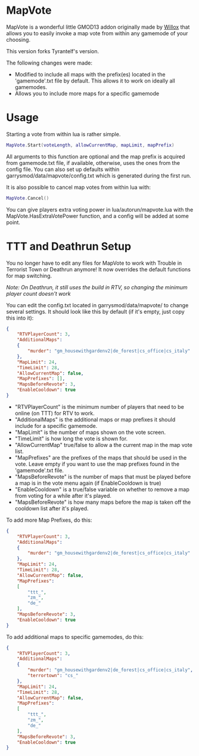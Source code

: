 MapVote
=======================

MapVote is a wonderful little GMOD13 addon originally made by [Willox](http://steamcommunity.com/id/Willox303) that allows you to easily invoke a map vote from within any gamemode of your choosing.

This version forks Tyrantelf's version.

The following changes were made:
* Modified to include all maps with the prefix(es) located in the 'gamemode'.txt file by default. This allows it to work on ideally all gamemodes.
* Allows you to include more maps for a specific gamemode


Usage
=======================

Starting a vote from within lua is rather simple.

```Lua
MapVote.Start(voteLength, allowCurrentMap, mapLimit, mapPrefix)
```
All arguments to this function are optional and the map prefix is acquired from gamemode.txt file, if available, otherwise, uses the ones from the config file.
You can also set up defaults within garrysmod/data/mapvote/config.txt which is generated during the first run.

It is also possible to cancel map votes from within lua with:
```Lua
MapVote.Cancel()
```

You can give players extra voting power in lua/autorun/mapvote.lua with the MapVote.HasExtraVotePower function, and a config will be added at some point.

TTT and Deathrun Setup
=======================

You no longer have to edit any files for MapVote to work with Trouble in Terrorist Town or Deathrun anymore! It now overrides the default functions for map switching.

*Note: On Deathrun, it still uses the build in RTV, so changing the minimum player count doesn't work*

You can edit the config.txt located in garrysmod/data/mapvote/ to change several settings. It should look like this by default (if it's empty, just copy this into it):
```JSON
{
	"RTVPlayerCount": 3,
	"AdditionalMaps": 
	{
		"murder": "gm_housewithgardenv2|de_forest|cs_office|cs_italy"
	},
	"MapLimit": 24,
	"TimeLimit": 28,
	"AllowCurrentMap": false,
	"MapPrefixes": [],
	"MapsBeforeRevote": 3,
	"EnableCooldown": true
}
```
* "RTVPlayerCount" is the minimum number of players that need to be online (on TTT) for RTV to work.
* "AdditionalMaps" is the additional maps or map prefixes it should include for a specific gamemode.
* "MapLimit" is the number of maps shown on the vote screen.
* "TimeLimit" is how long the vote is shown for.
* "AllowCurrentMap" true/false to allow a the current map in the map vote list.
* "MapPrefixes" are the prefixes of the maps that should be used in the vote. Leave empty if you want to use the map prefixes found in the 'gamemode'.txt file.
* "MapsBeforeRevote" is the number of maps that must be played before a map is in the vote menu again (if EnableCooldown is true)
* "EnableCooldown" is a true/false variable on whether to remove a map from voting for a while after it's played.
* "MapsBeforeRevote" is how many maps before the map is taken off the cooldown list after it's played.

To add more Map Prefixes, do this: 
```JSON
{
	"RTVPlayerCount": 3,
	"AdditionalMaps": 
	{
		"murder": "gm_housewithgardenv2|de_forest|cs_office|cs_italy"
	},
	"MapLimit": 24,
	"TimeLimit": 28,
	"AllowCurrentMap": false,
	"MapPrefixes": 
	[
		"ttt_",
		"zm_",
		"de_"
	],
	"MapsBeforeRevote": 3,
	"EnableCooldown": true
}
```

To add additional maps to specific gamemodes, do this: 
```JSON
{
	"RTVPlayerCount": 3,
	"AdditionalMaps": 
	{
		"murder": "gm_housewithgardenv2|de_forest|cs_office|cs_italy",
		"terrortown": "cs_"
	},
	"MapLimit": 24,
	"TimeLimit": 28,
	"AllowCurrentMap": false,
	"MapPrefixes": 
	[
		"ttt_",
		"zm_",
		"de_"
	],
	"MapsBeforeRevote": 3,
	"EnableCooldown": true
}
```